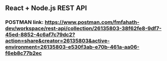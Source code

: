 ## React + Node.js REST API 

### POSTMAN link: https://www.postman.com/fmfahath-dev/workspace/rest-api/collection/26135803-38f62fe8-9df7-45ed-8852-4c6af7c79dc2?action=share&creator=26135803&active-environment=26135803-e530f3ab-e70b-461a-aa06-f6eb8c77b2ec
